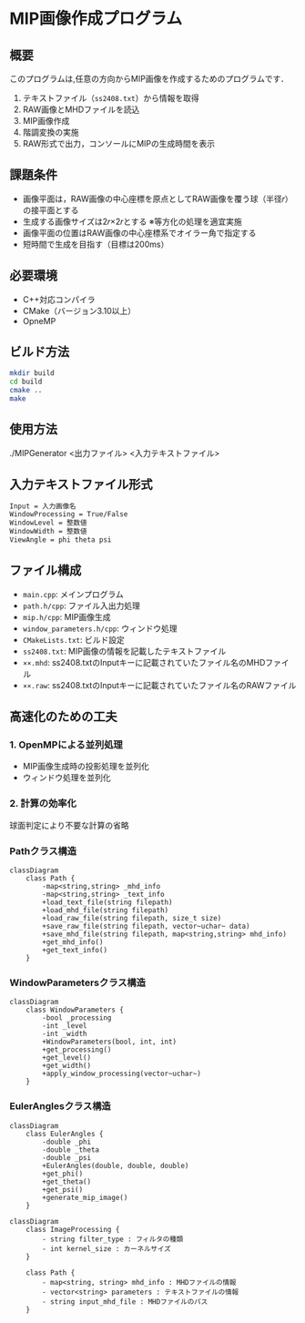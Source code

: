 # MIP画像作成プログラム

## 概要
このプログラムは,任意の方向からMIP画像を作成するためのプログラムです．

1. テキストファイル（`ss2408.txt`）から情報を取得
2. RAW画像とMHDファイルを読込
3. MIP画像作成
4. 階調変換の実施
5. RAW形式で出力，コンソールにMIPの生成時間を表示

## 課題条件
- 画像平面は，RAW画像の中心座標を原点としてRAW画像を覆う球（半径𝑟）の接平面とする
- 生成する画像サイズは2𝑟×2𝑟とする ※等方化の処理を適宜実施
-  画像平面の位置はRAW画像の中心座標系でオイラー角で指定する
-  短時間で生成を目指す（目標は200ms）

## 必要環境
- C++対応コンパイラ
- CMake（バージョン3.10以上）
- OpneMP

## ビルド方法
```bash
mkdir build
cd build
cmake ..
make
```

## 使用方法
./MIPGenerator <出力ファイル> <入力テキストファイル>

## 入力テキストファイル形式
```bash
Input = 入力画像名
WindowProcessing = True/False
WindowLevel = 整数値
WindowWidth = 整数値
ViewAngle = phi theta psi
```

## ファイル構成
- `main.cpp`: メインプログラム
- `path.h/cpp`: ファイル入出力処理
- `mip.h/cpp`: MIP画像生成
- `window_parameters.h/cpp`: ウィンドウ処理
- `CMakeLists.txt`: ビルド設定
- `ss2408.txt`: MIP画像の情報を記載したテキストファイル
- `××.mhd`: ss2408.txtのInputキーに記載されていたファイル名のMHDファイル
- `××.raw`: ss2408.txtのInputキーに記載されていたファイル名のRAWファイル

## 高速化のための工夫
### 1. OpenMPによる並列処理
- MIP画像生成時の投影処理を並列化
- ウィンドウ処理を並列化

### 2. 計算の効率化
球面判定により不要な計算の省略


### Pathクラス構造

```mermaid
classDiagram
    class Path {
        -map<string,string> _mhd_info
        -map<string,string> _text_info
        +load_text_file(string filepath)
        +load_mhd_file(string filepath)
        +load_raw_file(string filepath, size_t size)
        +save_raw_file(string filepath, vector~uchar~ data)
        +save_mhd_file(string filepath, map<string,string> mhd_info)
        +get_mhd_info()
        +get_text_info()
    }
```
### WindowParametersクラス構造

```mermaid
classDiagram
    class WindowParameters {
        -bool _processing
        -int _level
        -int _width
        +WindowParameters(bool, int, int)
        +get_processing()
        +get_level()
        +get_width()
        +apply_window_processing(vector~uchar~)
    }
```

### EulerAnglesクラス構造
```mermaid
classDiagram
    class EulerAngles {
        -double _phi
        -double _theta
        -double _psi
        +EulerAngles(double, double, double)
        +get_phi()
        +get_theta()
        +get_psi()
        +generate_mip_image()
    }
```
```mermaid
classDiagram
    class ImageProcessing {
        - string filter_type : フィルタの種類
        - int kernel_size : カーネルサイズ
    }

    class Path {
        - map<string, string> mhd_info : MHDファイルの情報
        - vector<string> parameters : テキストファイルの情報
        - string input_mhd_file : MHDファイルのパス
    }
```
